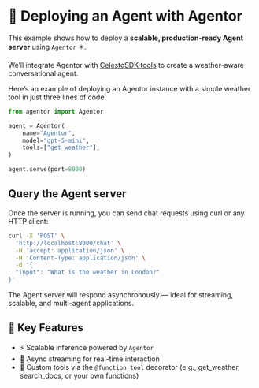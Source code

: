 # 🚀 Deploying an Agent with Agentor

This example shows how to deploy a **scalable, production-ready Agent server** using `Agentor` ✴️.

We’ll integrate Agentor with [CelestoSDK tools](https://celesto.ai/toolhub) to create a weather-aware conversational agent.

Here’s an example of deploying an Agentor instance with a simple weather tool in just three lines of code.

```python
from agentor import Agentor

agent = Agentor(
    name="Agentor",
    model="gpt-5-mini",
    tools=["get_weather"],
)

agent.serve(port=8000)
```

## Query the Agent server

Once the server is running, you can send chat requests using curl or any HTTP client:

```bash
curl -X 'POST' \
  'http://localhost:8000/chat' \
  -H 'accept: application/json' \
  -H 'Content-Type: application/json' \
  -d '{
  "input": "What is the weather in London?"
}'
```

The Agent server will respond asynchronously — ideal for streaming, scalable, and multi-agent applications.

## 🔧 Key Features

- ⚡️ Scalable inference powered by `Agentor`
- 🔄 Async streaming for real-time interaction
- 🧩 Custom tools via the `@function_tool` decorator (e.g., get_weather, search_docs, or your own functions)
